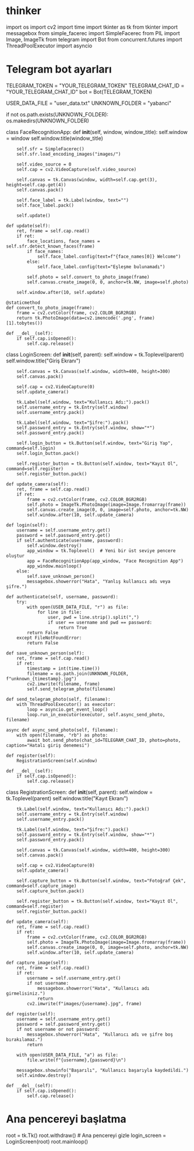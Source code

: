 # thinker
import os
import cv2
import time
import tkinter as tk
from tkinter import messagebox
from simple_facerec import SimpleFacerec
from PIL import Image, ImageTk
from telegram import Bot
from concurrent.futures import ThreadPoolExecutor
import asyncio

# Telegram bot ayarları
TELEGRAM_TOKEN = "YOUR_TELEGRAM_TOKEN"
TELEGRAM_CHAT_ID = "YOUR_TELEGRAM_CHAT_ID"
bot = Bot(TELEGRAM_TOKEN)

USER_DATA_FILE = "user_data.txt"
UNKNOWN_FOLDER = "yabanci"

if not os.path.exists(UNKNOWN_FOLDER):
    os.makedirs(UNKNOWN_FOLDER)

class FaceRecognitionApp:
    def __init__(self, window, window_title):
        self.window = window
        self.window.title(window_title)

        self.sfr = SimpleFacerec()
        self.sfr.load_encoding_images("images/")

        self.video_source = 0
        self.cap = cv2.VideoCapture(self.video_source)

        self.canvas = tk.Canvas(window, width=self.cap.get(3), height=self.cap.get(4))
        self.canvas.pack()

        self.face_label = tk.Label(window, text="")
        self.face_label.pack()

        self.update()

    def update(self):
        ret, frame = self.cap.read()
        if ret:
            face_locations, face_names = self.sfr.detect_known_faces(frame)
            if face_names:
                self.face_label.config(text=f"{face_names[0]} Welcome")
            else:
                self.face_label.config(text="Eşleşme bulunamadı")

            self.photo = self.convert_to_photo_image(frame)
            self.canvas.create_image(0, 0, anchor=tk.NW, image=self.photo)

        self.window.after(10, self.update)

    @staticmethod
    def convert_to_photo_image(frame):
        frame = cv2.cvtColor(frame, cv2.COLOR_BGR2RGB)
        return tk.PhotoImage(data=cv2.imencode('.png', frame)[1].tobytes())

    def __del__(self):
        if self.cap.isOpened():
            self.cap.release()

class LoginScreen:
    def __init__(self, parent):
        self.window = tk.Toplevel(parent)
        self.window.title("Giriş Ekranı")

        self.canvas = tk.Canvas(self.window, width=400, height=300)
        self.canvas.pack()

        self.cap = cv2.VideoCapture(0)
        self.update_camera()

        tk.Label(self.window, text="Kullanıcı Adı:").pack()
        self.username_entry = tk.Entry(self.window)
        self.username_entry.pack()

        tk.Label(self.window, text="Şifre:").pack()
        self.password_entry = tk.Entry(self.window, show="*")
        self.password_entry.pack()

        self.login_button = tk.Button(self.window, text="Giriş Yap", command=self.login)
        self.login_button.pack()

        self.register_button = tk.Button(self.window, text="Kayıt Ol", command=self.register)
        self.register_button.pack()

    def update_camera(self):
        ret, frame = self.cap.read()
        if ret:
            frame = cv2.cvtColor(frame, cv2.COLOR_BGR2RGB)
            self.photo = ImageTk.PhotoImage(image=Image.fromarray(frame))
            self.canvas.create_image(0, 0, image=self.photo, anchor=tk.NW)
            self.window.after(10, self.update_camera)

    def login(self):
        username = self.username_entry.get()
        password = self.password_entry.get()
        if self.authenticate(username, password):
            self.window.destroy()
            app_window = tk.Toplevel()  # Yeni bir üst seviye pencere oluştur
            app = FaceRecognitionApp(app_window, "Face Recognition App")
            app_window.mainloop()
        else:
            self.save_unknown_person()
            messagebox.showerror("Hata", "Yanlış kullanıcı adı veya şifre.")

    def authenticate(self, username, password):
        try:
            with open(USER_DATA_FILE, "r") as file:
                for line in file:
                    user, pwd = line.strip().split(",")
                    if user == username and pwd == password:
                        return True
            return False
        except FileNotFoundError:
            return False

    def save_unknown_person(self):
        ret, frame = self.cap.read()
        if ret:
            timestamp = int(time.time())
            filename = os.path.join(UNKNOWN_FOLDER, f"unknown_{timestamp}.jpg")
            cv2.imwrite(filename, frame)
            self.send_telegram_photo(filename)

    def send_telegram_photo(self, filename):
        with ThreadPoolExecutor() as executor:
            loop = asyncio.get_event_loop()
            loop.run_in_executor(executor, self.async_send_photo, filename)

    async def async_send_photo(self, filename):
        with open(filename, "rb") as photo:
            await bot.send_photo(chat_id=TELEGRAM_CHAT_ID, photo=photo, caption="Hatalı giriş denemesi")

    def register(self):
        RegistrationScreen(self.window)

    def __del__(self):
        if self.cap.isOpened():
            self.cap.release()

class RegistrationScreen:
    def __init__(self, parent):
        self.window = tk.Toplevel(parent)
        self.window.title("Kayıt Ekranı")

        tk.Label(self.window, text="Kullanıcı Adı:").pack()
        self.username_entry = tk.Entry(self.window)
        self.username_entry.pack()

        tk.Label(self.window, text="Şifre:").pack()
        self.password_entry = tk.Entry(self.window, show="*")
        self.password_entry.pack()

        self.canvas = tk.Canvas(self.window, width=400, height=300)
        self.canvas.pack()

        self.cap = cv2.VideoCapture(0)
        self.update_camera()

        self.capture_button = tk.Button(self.window, text="Fotoğraf Çek", command=self.capture_image)
        self.capture_button.pack()

        self.register_button = tk.Button(self.window, text="Kayıt Ol", command=self.register)
        self.register_button.pack()

    def update_camera(self):
        ret, frame = self.cap.read()
        if ret:
            frame = cv2.cvtColor(frame, cv2.COLOR_BGR2RGB)
            self.photo = ImageTk.PhotoImage(image=Image.fromarray(frame))
            self.canvas.create_image(0, 0, image=self.photo, anchor=tk.NW)
            self.window.after(10, self.update_camera)

    def capture_image(self):
        ret, frame = self.cap.read()
        if ret:
            username = self.username_entry.get()
            if not username:
                messagebox.showerror("Hata", "Kullanıcı adı girmelisiniz.")
                return
            cv2.imwrite(f"images/{username}.jpg", frame)

    def register(self):
        username = self.username_entry.get()
        password = self.password_entry.get()
        if not username or not password:
            messagebox.showerror("Hata", "Kullanıcı adı ve şifre boş bırakılamaz.")
            return

        with open(USER_DATA_FILE, "a") as file:
            file.write(f"{username},{password}\n")

        messagebox.showinfo("Başarılı", "Kullanıcı başarıyla kaydedildi.")
        self.window.destroy()

    def __del__(self):
        if self.cap.isOpened():
            self.cap.release()

# Ana pencereyi başlatma
root = tk.Tk()
root.withdraw()  # Ana pencereyi gizle
login_screen = LoginScreen(root)
root.mainloop()
